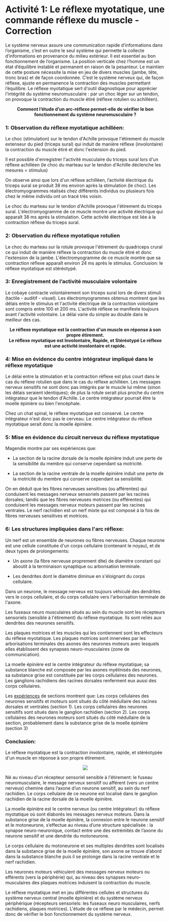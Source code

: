 # Activité 1: Le réflexe myotatique, une commande réflexe du muscle - Correction

Le système nerveux assure une communication rapide d’informations dans l’organisme, c’est en outre le seul système qui permette la collecte d’informations en provenance du milieu extérieur. Il est essentiel au bon fonctionnement de l’organisme.
La position verticale chez l’homme est un état d’équilibre instable et permanent en raison de la pesanteur. Le maintien de cette posture nécessite la mise en jeu de divers muscles (jambe, tête, tronc bras) et de façon coordonnée. C’est le système nerveux qui, de façon réflexe, ajuste en permanence la contraction des muscles permettant l’équilibre. Le réflexe myotatique sert d'outil diagnostique pour apprécier l'intégrité du système neuromusculaire : par un choc léger sur un tendon, on provoque la contraction du muscle étiré (réflexe rotulien ou achilléen).

<p align=center><strong>Comment l’étude d’un arc-réflexe permet-elle de vérifier le bon fonctionnement du système neuromusculaire ?</strong></p>

### 1: Observation du réflexe myotatique achilléen: 

Le choc (stimulation) sur le tendon d'Achille provoque l'étirement du muscle extenseur du pied (triceps sural) qui induit de manière réflexe (involontaire) la contraction du muscle étiré et donc l'extension du pied.

Il est possible d'enregistrer l'activité musculaire du triceps sural lors d'un réflexe achilléen (le choc du marteau sur le tendon d'Achille déclenche les mesures = stimulus)

On observe ainsi que lors d'un réflexe achilléen, l’activité électrique du triceps sural se produit 38 ms environ après la stimulation (le choc). Les électromyogrammes réalisés chez différents individus ou plusieurs fois chez le même individu ont un tracé très voisin.

Le choc du marteau sur le tendon d'Achille provoque l'étirement du triceps sural. L'électromyogramme de ce muscle montre une activité électrique qui apparaît 38 ms après la stimulation. Cette activité électrique est liée à la contraction réflexe du triceps sural.

### 2: Observation du réflexe myotatique rotulien 

Le choc du marteau sur la rotule provoque l'étirement du quadriceps crural ce qui induit de manière réflexe la contraction du muscle étiré et donc l'extension de la jambe. L'électromyogramme de ce muscle montre que sa contraction réflexe apparaît environ 24 ms après le stimulus. Conclusion: le réflexe myotatique est stéréotypé.

### 3: Enregistrement de l’activité musculaire volontaire 

Le cobaye contracte volontairement son triceps sural lors de divers stimuli (tactile - auditif - visuel). Les électromyogrammes obtenus montrent que les délais entre le stimulus et l'activité électrique de la contraction volontaire sont compris entre 100 et 200 ms. L'activité réflexe se manifeste toujours avant l'activité volontaire. Le délai varie du simple au double dans le meilleur des cas.

<div align=center><strong>Le réflexe myotatique est la contraction d'un muscle en réponse à son propre étirement.</br>Le réflexe myotatique est Involontaire, Rapide, et Stéréotypé Le réflexe est une activité involontaire et rapide.</strong></div>

### 4: Mise en évidence du centre intégrateur impliqué dans le réflexe myotatique 

Le délai entre la stimulation et la contraction réflexe est plus court dans le cas du réflexe rotulien que dans le cas du réflexe achilléen. Les messages nerveux sensitifs ne sont donc pas intégrés par le muscle lui même (sinon les délais seraient identiques); de plus la rotule serait plus proche du centre intégrateur que le tendon d'Achille. Le centre intégrateur pourrait être la moelle épinière ou bien l'encéphale.

Chez un chat spinal, le réflexe myotatique est conservé. Le centre intégrateur n'est donc pas le cerveau. Le centre intégrateur du réflexe myotatique serait donc la moelle épinière.

### 5: Mise en évidence du circuit nerveux du réflexe myotatique

Magendie montre par ses expériences que:

- La section de la racine dorsale de la moelle épinière induit une perte de la sensibilité du membre qui conserve cependant sa motricité.

- La section de la racine ventrale de la moelle épinière induit une perte de la motricité du membre qui conserve cependant sa sensibilité.

On en déduit que les fibres nerveuses sensitives (ou afférentes) qui conduisent les messages nerveux sensoriels passent par les racines dorsales; tandis que les fibres nerveuses motrices (ou efférentes) qui conduisent les messages nerveux moteurs passent par les racines ventrales. Le nerf rachidien est un nerf mixte qui est composé à la fois de fibres nerveuses sensitives et motrices.

### 6: Les structures impliquées dans l'arc réflexe:

Un nerf est un ensemble de neurones ou fibres nerveuses. Chaque neurone est une cellule constituée d'un corps cellulaire (contenant le noyau), et de deux types de prolongements: 

- Un axone (la fibre nerveuse proprement dite) de diamètre constant qui aboutit à la terminaison synaptique ou arborisation terminale.

- Les dendrites dont le diamètre diminue en s'éloignant du corps cellulaire.

Dans un neurone, le message nerveux est toujours véhiculé des dendrites vers le corps cellulaire, et du corps cellulaire vers l'arborisation terminale de l'axone.

Les fuseaux neuro musculaires situés au sein du muscle sont les récepteurs sensoriels (sensible à l'étirement) du réflexe myotatique. Ils sont reliés aux dendrites des neurones sensitifs.

Les plaques motrices et les muscles qui les contiennent sont les effecteurs du réflexe myotatique. Les plaques motrices sont innervées par les arborisations terminales des axones des neurones moteurs avec lesquels elles établissent des synapses neuro-musculaires (zone de communication).

La moelle épinière est le centre intégrateur du réflexe myotatique; sa substance blanche est composée par les axones myélinisés des neurones, sa substance grise est constituée par les corps cellulaires des neurones. Les ganglions rachidiens des racines dorsales renferment eux aussi des corps cellulaires.

Les [expériences](https://oversas.org/ipfs/QmbHg4cWszEYJM28GgToPohVuZJ8uroVexYokV4agxzFCn) de sections montrent que:
Les corps cellulaires des neurones sensitifs et moteurs sont situés du côté médullaire des racines dorsales et ventrales (section 1). Les corps cellulaires des neurones sensitifs sont situés dans le ganglion rachidien (section 2). Les corps cellulaires des neurones moteurs sont situés du côté médullaire de la section, probablement dans la substance grise de la moelle épinière (section 3)



### Conclusion:

Le réflexe myotatique est la contraction involontaire, rapide, et stéréotypée d'un muscle en réponse à son propre étirement. 

<div align=center><a href="https://oversas.org/ipfs/QmQPEAagV8nDQeZYL8F3bf1jtr3LV1xXo3q5VqoEAHwnXK"><img src="https://oversas.org/ipfs/QmQPEAagV8nDQeZYL8F3bf1jtr3LV1xXo3q5VqoEAHwnXK"></a></div>

Né au niveau d’un récepteur sensoriel sensible à l'étirement: le fuseau neuromusculaire, le message nerveux sensitif ou afférent (vers un centre nerveux) chemine dans l’axone d’un neurone sensitif, au sein du nerf rachidien. Le corps cellulaire de ce neurone est localisé dans le ganglion rachidien de la racine dorsale de la moelle épinière.

La moelle épinière est le centre nerveux (ou centre intégrateur) du réflexe myotatique où sont élaborés les messages nerveux moteurs. Dans la substance grise de la moelle épinière, la connexion entre le neurone sensitif et le motoneurone, s’effectue au niveau d’une structure spécialisée : la synapse neuro-neuronique, contact entre une des extrémités de l’axone du neurone sensitif et une dendrite du motoneurone.

Le corps cellulaire du motoneurone et ses multiples dendrites sont localisés dans la substance grise de la moelle épinière, son axone se trouve d’abord dans la substance blanche puis il se prolonge dans la racine ventrale et le nerf rachidien.

Les neurones moteurs véhiculent des messages nerveux moteurs ou efférents (vers la périphérie) qui, au niveau des synapses neuro-musculaires des plaques motrices induisent la contraction du muscle.

Le réflexe myotatique met en jeu différentes cellules et structures du système nerveux central (moelle épinière) et du système nerveux périphérique (récepteurs sensoriels: les fuseaux neuro musculaires, nerfs rachidiens, plaques motrices). L'étude de ce réflexe par le médecin, permet donc de vérifier le bon fonctionnement du système nerveux.
